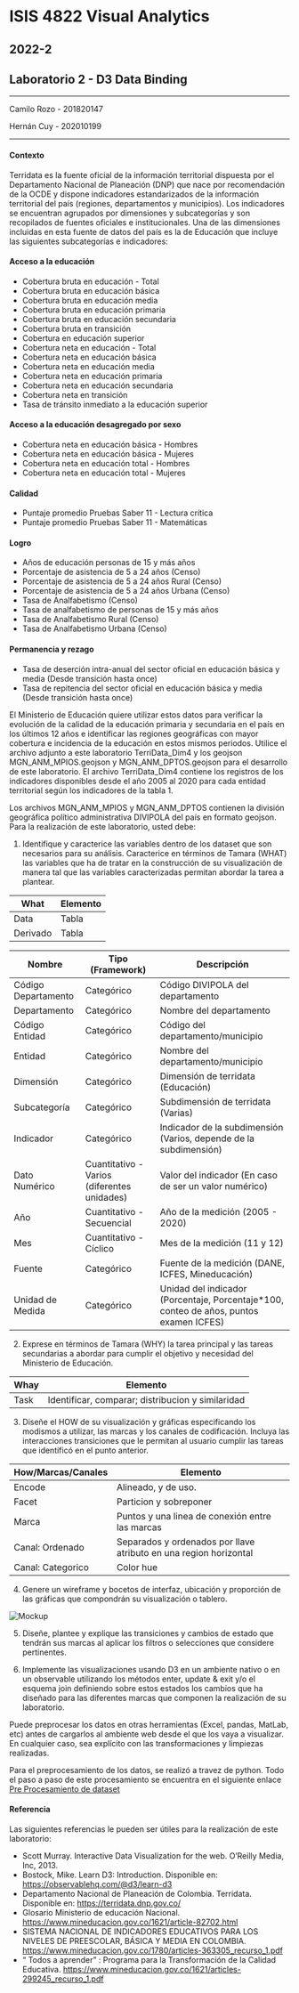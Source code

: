 # ISIS 4822 Visual Analytics
## 2022-2
## Laboratorio 2 - D3 Data Binding
------------------

Camilo Rozo - 201820147

Hernán Cuy - 202010199

-------------------
#### Contexto
Terridata es la fuente oficial de la información territorial dispuesta por el Departamento
Nacional de Planeación (DNP) que nace por recomendación de la OCDE y dispone
indicadores estandarizados de la información territorial del país (regiones, departamentos y
municipios). Los indicadores se encuentran agrupados por dimensiones y subcategorías y
son recopilados de fuentes oficiales e institucionales.
Una de las dimensiones incluidas en esta fuente de datos del país es la de Educación que
incluye las siguientes subcategorías e indicadores:

#### Acceso a la educación

- Cobertura bruta en educación - Total
- Cobertura bruta en educación básica
- Cobertura bruta en educación media
- Cobertura bruta en educación primaria
- Cobertura bruta en educación secundaria
- Cobertura bruta en transición
- Cobertura en educación superior
- Cobertura neta en educación - Total
- Cobertura neta en educación básica
- Cobertura neta en educación media
- Cobertura neta en educación primaria
- Cobertura neta en educación secundaria
- Cobertura neta en transición
- Tasa de tránsito inmediato a la educación superior

#### Acceso a la educación desagregado por sexo
 
- Cobertura neta en educación básica  - Hombres
- Cobertura neta en educación básica  - Mujeres
- Cobertura neta en educación total - Hombres
- Cobertura neta en educación total - Mujeres

#### Calidad

- Puntaje promedio Pruebas Saber 11 - Lectura crítica
- Puntaje promedio Pruebas Saber 11 - Matemáticas

#### Logro

- Años de educación personas de 15 y más años
- Porcentaje de asistencia de 5 a 24 años (Censo)
- Porcentaje de asistencia de 5 a 24 años Rural (Censo)
- Porcentaje de asistencia de 5 a 24 años Urbana (Censo)
- Tasa de Analfabetismo (Censo)
- Tasa de analfabetismo de personas de 15 y más años
- Tasa de Analfabetismo Rural (Censo)
- Tasa de Analfabetismo Urbana (Censo)
  
#### Permanencia y rezago

- Tasa de deserción intra-anual del sector oficial en educación básica y media (Desde transición hasta once)
- Tasa de repitencia del sector oficial en educación básica y media (Desde transición hasta once)
  
El Ministerio de Educación quiere utilizar estos datos para verificar la evolución de la calidad de la educación primaria y secundaria en el país en los últimos 12 años e identificar las regiones geográficas con mayor cobertura e incidencia de la educación en estos mismos periodos.
Utilice el archivo adjunto a este laboratorio TerriData_Dim4 y los geojson
MGN_ANM_MPIOS.geojson y MGN_ANM_DPTOS.geojson para el desarrollo de este
laboratorio. El archivo TerriData_Dim4 contiene los registros de los indicadores disponibles desde el año 2005 al 2020 para cada entidad territorial según los indicadores de la tabla 1.

Los archivos MGN_ANM_MPIOS y MGN_ANM_DPTOS contienen la división geográfica político administrativa DIVIPOLA  del país en formato geojson.
Para la realización de este laboratorio, usted debe:

1.	Identifique y caracterice las variables dentro de los dataset que son necesarios para su análisis. Caracterice en términos de Tamara (WHAT) las variables que ha de tratar en la construcción de su visualización de manera tal que las variables caracterizadas permitan abordar la tarea a plantear.

<div align ="center">
 
| What     | Elemento |
|----------|-------|
| Data     | Tabla |
| Derivado | Tabla |

| Nombre                | Tipo (Framework)                              | Descripción                                                                              |
|-----------------------|-----------------------------------------------|------------------------------------------------------------------------------------------|
| Código   Departamento | Categórico                                    | Código DIVIPOLA del   departamento                                                       |
| Departamento          | Categórico                                    | Nombre del departamento                                                                  |
| Código   Entidad      | Categórico                                    | Código del   departamento/municipio                                                      |
| Entidad               | Categórico                                    | Nombre del   departamento/municipio                                                      |
| Dimensión             | Categórico                                    | Dimensión de terridata   (Educación)                                                     |
| Subcategoría          | Categórico                                    | Subdimensión de terridata   (Varias)                                                     |
| Indicador             | Categórico                                    | Indicador de la subdimensión   (Varios, depende de la subdimensión)                      |
| Dato   Numérico       | Cuantitativo - Varios   (diferentes unidades) | Valor del indicador (En caso   de ser un valor numérico)                                 |
| Año                   | Cuantitativo - Secuencial                     | Año de la medición (2005 -   2020)                                                       |
| Mes                   | Cuantitativo - Cíclico                        | Mes de la medición (11 y 12)                                                             |
| Fuente                | Categórico                                    | Fuente de la medición (DANE,   ICFES, Mineducación)                                      |
| Unidad   de Medida    | Categórico                                    | Unidad del indicador   (Porcentaje, Porcentaje*100, conteo de años, puntos examen ICFES) |
 
</div>

 
2.	Exprese en términos de Tamara (WHY) la tarea principal y las tareas secundarias a abordar para cumplir el objetivo y necesidad del Ministerio de Educación.

<div align ="center">

| Whay   | Elemento                                             |
|-----------|---------------------------------------------------|
| Task | Identificar, comparar; distribucion y similaridad |
  
</div>

3.	Diseñe el HOW de su visualización y gráficas especificando los modismos a utilizar, las marcas y los canales de codificación. Incluya las interacciones transiciones que le permitan al usuario cumplir las tareas que identificó en el punto anterior.

<div align ="center">

| How/Marcas/Canales     | Elemento                                                              |
|-------------------|-------------------------------------------------------------------|
| Encode       | Alineado,  y de uso.                                              |
| Facet        | Particion y sobreponer                                            |
| Marca             | Puntos y una linea de conexión entre las marcas                   |
| Canal: Ordenado   | Separados y ordenados por llave atributo en una region horizontal |
| Canal: Categorico | Color hue                                                         |

</div>

4.	Genere un wireframe y bocetos de interfaz, ubicación y proporción de las gráficas que compondrán su visualización o tablero.

![Mockup](https://github.com/Cerozob/ISIS4822_LAB2_DataPreprocessing/blob/main/data/sources/Mockup.png)

5.	Diseñe, plantee y explique las transiciones y cambios de estado que tendrán sus marcas al aplicar los filtros o selecciones que considere pertinentes.



6.	Implemente las visualizaciones usando D3 en un ambiente nativo o en un observable utilizando los métodos enter, update & exit y/o el esquema join definiendo sobre estos estados los cambios que ha diseñado para las diferentes marcas que componen la realización de su laboratorio.

Puede preprocesar los datos en otras herramientas (Excel, pandas, MatLab, etc) antes de cargarlos al ambiente web desde el que los vaya a visualizar. En cualquier caso, sea explícito con las transformaciones y limpiezas realizadas.

Para el preprocesamiento de los datos, se realizó a travez de python. Todo el paso a paso de este procesamiento se encuentra en el siguiente enlace 
[Pre Procesamiento de dataset](https://github.com/Cerozob/ISIS4822_LAB2_DataPreprocessing/blob/main/dataProcessing.ipynb) 

#### Referencia

Las siguientes referencias le pueden ser útiles para la realización de este laboratorio:

- Scott Murray. Interactive Data Visualization for the web. O’Reilly Media, Inc, 2013.
- Bostock, Mike. Learn D3: Introduction. Disponible en: https://observablehq.com/@d3/learn-d3
- Departamento Nacional de Planeación de Colombia. Terridata. Disponible en: https://terridata.dnp.gov.co/
- Glosario Ministerio de educación Nacional. https://www.mineducacion.gov.co/1621/article-82702.html
- SISTEMA NACIONAL DE INDICADORES EDUCATIVOS PARA LOS NIVELES DE PREESCOLAR, BÁSICA Y MEDIA EN COLOMBIA. https://www.mineducacion.gov.co/1780/articles-363305_recurso_1.pdf
- “ Todos a aprender” :  Programa para la Transformación de la Calidad Educativa. https://www.mineducacion.gov.co/1621/articles-299245_recurso_1.pdf
